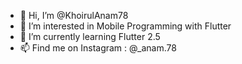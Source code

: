 - 👋 Hi, I’m @KhoirulAnam78
- 👀 I’m interested in Mobile Programming with Flutter
- 🌱 I’m currently learning Flutter 2.5
- 📫 Find me on Instagram : @_anam.78


<!---
KhoirulAnam78/KhoirulAnam78 is a ✨ special ✨ repository because its `README.md` (this file) appears on your GitHub profile.
You can click the Preview link to take a look at your changes.
--->
